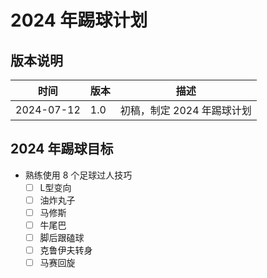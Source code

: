 # 2024 年踢球计划

## 版本说明

| 时间 | 版本 | 描述 |
| --- | --- | --- |
| 2024-07-12 | 1.0 | 初稿，制定 2024 年踢球计划 |

## 2024 年踢球目标

- 熟练使用 8 个足球过人技巧
  - [ ] L型变向
  - [ ] 油炸丸子
  - [ ] 马修斯
  - [ ] 牛尾巴
  - [ ] 脚后跟磕球
  - [ ] 克鲁伊夫转身
  - [ ] 马赛回旋
